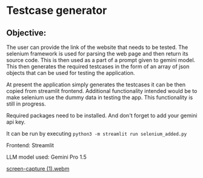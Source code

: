 # Testcase generator
## Objective:
The user can provide the link of the website that needs to be tested. The selenium framework is used for parsing the web page and then return its source code. This is then used as a part of a prompt given to gemini model. This then generates the required testcases in the form of an array of json objects that can be used for testing the application. 

At present the application simply generates the testcases it can be then copied from streamlit frontend. Additional functionality intended would be to make selenium use the dummy data in testing the app. This functionality is still in progress.

Required packages need to be installed. And don't forget to add your gemini api key.

It can be run by executing 
```python3 -m streamlit run selenium_added.py```

Frontend: Streamlit

LLM model used: Gemini Pro 1.5
 
[screen-capture (1).webm](https://github.com/IAMSUPERBOY/SAT_HACK_SELENIUM/assets/117973059/b992ff6a-2b1e-4c90-8e50-61fe6834b00c)
